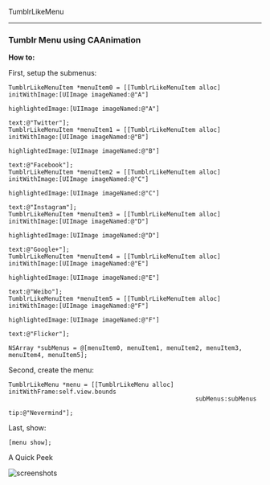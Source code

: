 TumblrLikeMenu

**************

### Tumblr Menu using CAAnimation

**How to:**

First, setup the submenus:
  
    TumblrLikeMenuItem *menuItem0 = [[TumblrLikeMenuItem alloc] initWithImage:[UIImage imageNamed:@"A"]
                                                             highlightedImage:[UIImage imageNamed:@"A"]
                                                                         text:@"Twitter"];
    TumblrLikeMenuItem *menuItem1 = [[TumblrLikeMenuItem alloc] initWithImage:[UIImage imageNamed:@"B"]
                                                             highlightedImage:[UIImage imageNamed:@"B"]
                                                                         text:@"Facebook"];
    TumblrLikeMenuItem *menuItem2 = [[TumblrLikeMenuItem alloc] initWithImage:[UIImage imageNamed:@"C"]
                                                             highlightedImage:[UIImage imageNamed:@"C"]
                                                                         text:@"Instagram"];
    TumblrLikeMenuItem *menuItem3 = [[TumblrLikeMenuItem alloc] initWithImage:[UIImage imageNamed:@"D"]
                                                             highlightedImage:[UIImage imageNamed:@"D"]
                                                                         text:@"Google+"];
    TumblrLikeMenuItem *menuItem4 = [[TumblrLikeMenuItem alloc] initWithImage:[UIImage imageNamed:@"E"] 
                                                             highlightedImage:[UIImage imageNamed:@"E"]
                                                                         text:@"Weibo"];
    TumblrLikeMenuItem *menuItem5 = [[TumblrLikeMenuItem alloc] initWithImage:[UIImage imageNamed:@"F"]
                                                             highlightedImage:[UIImage imageNamed:@"F"]
                                                                         text:@"Flicker"];
    
    NSArray *subMenus = @[menuItem0, menuItem1, menuItem2, menuItem3, menuItem4, menuItem5];

Second, create the menu:

    TumblrLikeMenu *menu = [[TumblrLikeMenu alloc] initWithFrame:self.view.bounds
                                                        subMenus:subMenus
                                                             tip:@"Nevermind"];

Last, show:

    [menu show];

  

A Quick Peek

![screenshots](https://f.cloud.github.com/assets/4316898/1788619/a315383c-6934-11e3-9b86-c143f46d5376.gif)

